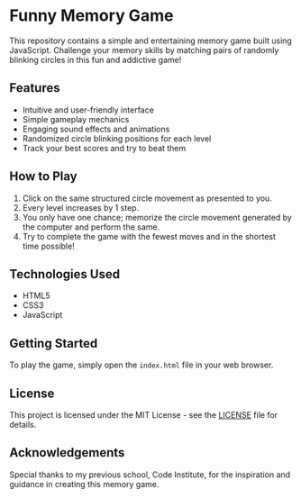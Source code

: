 # Funny Memory Game

This repository contains a simple and entertaining memory game built using JavaScript. Challenge your memory skills by matching pairs of randomly blinking circles in this fun and addictive game!

## Features

- Intuitive and user-friendly interface
- Simple gameplay mechanics
- Engaging sound effects and animations
- Randomized circle blinking positions for each level
- Track your best scores and try to beat them

## How to Play

1. Click on the same structured circle movement as presented to you.
2. Every level increases by 1 step.
3. You only have one chance; memorize the circle movement generated by the computer and perform the same.
4. Try to complete the game with the fewest moves and in the shortest time possible!

## Technologies Used

- HTML5
- CSS3
- JavaScript

## Getting Started

To play the game, simply open the `index.html` file in your web browser.

## License

This project is licensed under the MIT License - see the [LICENSE](LICENSE) file for details.

## Acknowledgements

Special thanks to my previous school, Code Institute, for the inspiration and guidance in creating this memory game.

